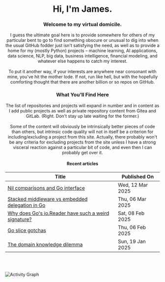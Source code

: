 <div align="center">
  
# Hi, I'm James.

### Welcome to my virtual domicile.

  
I guess the ultimate goal here is to provide somewhere for others of my particular bent to go to find something obscure or unusual to dig into when the usual GitHub fodder just isn't satisfying the need, as well as to provide a home for my (mostly Python) projects – machine learning, AI applications, data science, NLP, big data, business intelligence, financial modeling, and whatever else happens to catch my interest.
<br><br>
To put it another way, if your interests are anywhere near consonant with mine, you've hit the mother lode. If not, run like hell, but with the hopefully comforting thought that there are another billion or so repos on GitHub.
  
<h3>What You’ll Find Here</h3>

The list of repositories and projects will expand in number and in content as I add public projects as well as private repository content from Gitea and GitLab. (Right. Don't stay up late waiting for the former.)
<br><br>
Some of the content will obviously be intrinsically better pieces of code than others, but intrinsic code quality will not in itself be a criterion for including/excluding a project from this site. Actually, there probably won't be any criteria for excluding projects from the site unless I have a strong visceral reaction against a particular bit of code, and even then I can probably get over it.
</div><div align="center">
  
#### Recent articles

| Title | Published On |
| ----- | ------------ |
| [Nil comparisons and Go interface](http://rednafi.com/go/nil_interface_comparison/) | Wed, 12 Mar 2025 |
| [Stacked middleware vs embedded delegation in Go](http://rednafi.com/go/middleware_vs_delegation/) | Thu, 06 Mar 2025 |
| [Why does Go's io.Reader have such a weird signature?](http://rednafi.com/go/io_reader_signature/) | Sat, 08 Feb 2025 |
| [Go slice gotchas](http://rednafi.com/go/slice_gotchas/) | Thu, 06 Feb 2025 |
| [The domain knowledge dilemma](http://rednafi.com/zephyr/domain_knowledge_dilemma/) | Sun, 19 Jan 2025 |
</div>

<br><br>

![Activity Graph](https://github-readme-activity-graph.vercel.app/graph?username=reverendbayes&theme=github)


